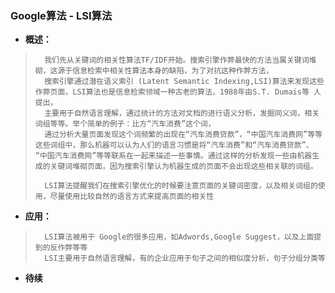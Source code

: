 ### Google算法 - LSI算法
- **概述：**
>       我们先从关键词的相关性算法TF/IDF开始。搜索引擎作弊最快的方法当属关键词堆砌，这源于信息检索中相关性算法本身的缺陷，为了对抗这种作弊方法，
>       搜索引擎通过潜在语义索引 (Latent Semantic Indexing,LSI)算法来发现这些作弊页面，LSI算法也是信息检索领域一种古老的算法，1988年由S.T. Dumais等 人提出，
>       主要用于自然语言理解，通过统计的方法对文档的进行语义分析，发掘同义词，相关词组等等。举个简单的例子：比方“汽车消费”这个词，
>       通过分析大量页面发现这个词频繁的出现在“汽车消费贷款”，“中国汽车消费网”等等这些词组中，那么机器可以认为人们的语言习惯是将“汽车消费”和“汽车消费贷款”、 “中国汽车消费网”等等联系在一起来描述一些事情。通过这样的分析发现一些由机器生成的关键词堆砌页面，因为搜索引擎认为机器生成的页面不会出现这些相关联的词组。
>
>       LSI算法提醒我们在搜索引擎优化的时候要注意页面的关键词密度，以及相关词组的使用，尽量使用比较自然的语言方式来提高页面的相关性
>
>
>
>
>
>
>

- **应用：**
>       LSI算法被用于 Google的很多应用，如Adwords,Google Suggest，以及上面提到的反作弊等等
>       LSI主要用于自然语言理解，有的企业应用于句子之间的相似度分析，句子分组分类等
>
>
>
>
>

- **待续**
>
>
>
>
>
>
